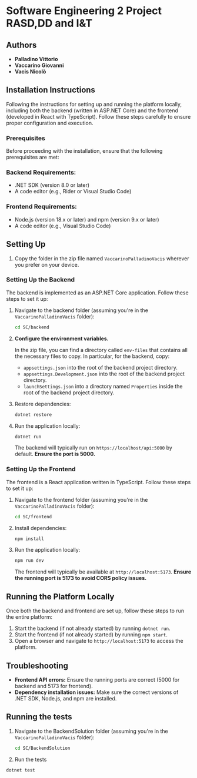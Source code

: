 # Software Engineering 2 Project RASD,DD and I&T

## Authors
- **Palladino Vittorio**
- **Vaccarino Giovanni**
- **Vacis Nicolò**

## Installation Instructions
Following the instructions for setting up and running the platform locally, including both the backend (written in ASP.NET Core) and the frontend (developed in React with TypeScript). Follow these steps carefully to ensure proper configuration and execution.

### Prerequisites

Before proceeding with the installation, ensure that the following prerequisites are met:

### Backend Requirements:
- .NET SDK (version 8.0 or later)
- A code editor (e.g., Rider or Visual Studio Code)

### Frontend Requirements:
- Node.js (version 18.x or later) and npm (version 9.x or later)
- A code editor (e.g., Visual Studio Code)

## Setting Up

1. Copy the folder in the zip file named `VaccarinoPalladinoVacis` wherever you prefer on your device.

### Setting Up the Backend

The backend is implemented as an ASP.NET Core application. Follow these steps to set it up:

1. Navigate to the backend folder (assuming you're in the `VaccarinoPalladinoVacis` folder):
   ```sh
   cd SC/backend
   ```
2. **Configure the environment variables.**
   
   In the zip file, you can find a directory called `env-files` that contains all the necessary files to copy. In particular, for the backend, copy:
   - `appsettings.json` into the root of the backend project directory.
   - `appsettings.Development.json` into the root of the backend project directory.
   - `launchSettings.json` into a directory named `Properties` inside the root of the backend project directory.

3. Restore dependencies:
   ```sh
   dotnet restore
   ```
4. Run the application locally:
   ```sh
   dotnet run
   ```
   The backend will typically run on `https://localhost/api:5000` by default. **Ensure the port is 5000.**

### Setting Up the Frontend

The frontend is a React application written in TypeScript. Follow these steps to set it up:

1. Navigate to the frontend folder (assuming you're in the `VaccarinoPalladinoVacis` folder):
   ```sh
   cd SC/frontend
   ```
2. Install dependencies:
   ```sh
   npm install
   ```
3. Run the application locally:
   ```sh
   npm run dev
   ```
   The frontend will typically be available at `http://localhost:5173`. **Ensure the running port is 5173 to avoid CORS policy issues.**

## Running the Platform Locally

Once both the backend and frontend are set up, follow these steps to run the entire platform:

1. Start the backend (if not already started) by running `dotnet run`.
2. Start the frontend (if not already started) by running `npm start`.
3. Open a browser and navigate to `http://localhost:5173` to access the platform.

## Troubleshooting

- **Frontend API errors:** Ensure the running ports are correct (5000 for backend and 5173 for frontend).
- **Dependency installation issues:** Make sure the correct versions of .NET SDK, Node.js, and npm are installed.

## Running the tests
1. Navigate to the BackendSolution folder (assuming you're in the `VaccarinoPalladinoVacis` folder):
   ```sh
   cd SC/BackendSolution
   ```

2. Run the tests
```sh
dotnet test
```
